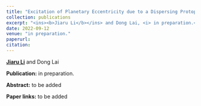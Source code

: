 ```yaml
---
title: "Excitation of Planetary Eccentricity due to a Dispersing Protoplanetary Disk"
collection: publications
excerpt: "<ins><b>Jiaru Li</b></ins> and Dong Lai, <i> in preparation.</i> (details to be added soon)"
date: 2022-09-12
venue: "in preparation."
paperurl: 
citation:
---
```


<ins><b>Jiaru Li</b></ins> and Dong Lai

<b>Publication:</b>  in preparation.

<b>Abstract:</b> to be added

<b>Paper links:</b>  to be added
